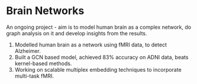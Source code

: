 # Brain Networks

An ongoing project -  aim is to model human brain as a complex network, do graph analysis on it and develop insights from the results.

1. Modelled human brain as a network using fMRI data, to detect Alzheimer.
2. Built a  GCN based model, achieved 83% accuracy on ADNI data, beats kernel-based methods.
3. Working on scalable multiplex embedding techniques to incorporate multi-task fMRI.
